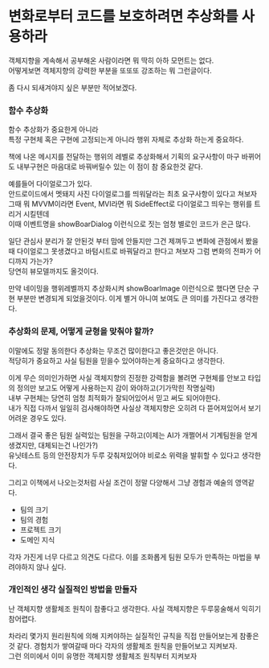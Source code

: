 # 변화로부터 코드를 보호하려면 추상화를 사용하라
객체지향을 계속해서 공부해온 사람이라면 뭐 딱히 아하 모먼트는 없다.  
어떻게보면 객체지향의 강력한 부분을 또또또 강조하는 뭐 그런글이다.  

좀 다시 되새겨야지 싶은 부분만 적어보겠다.

### 함수 추상화
함수 추상화가 중요한게 아니라  
특정 구현체 혹은 구현에 고정되는게 아니라 행위 자체로 추상화 하는게 중요하다.  

책에 나온 메시지를 전달하는 행위의 레벨로 추상화해서
기획의 요구사항이 마구 바뀌어도 내부구현은 마음대로 바꿔버릴수 있는 이 점이 참 중요한것 같다.  

예를들어 다이얼로그가 있다.  
안드로이드에서 멧돼지 사진 다이얼로그를 띄워달라는 최초 요구사항이 있다고 쳐보자  
그때 뭐 MVVM이라면 Event, MVI라면 뭐 SideEffect로 다이얼로그  띄우는 행위를 트리거 시킬텐데  
이때 이벤트명을 showBoarDialog 이런식으로 짓는 엄청 별로인 코드가 은근 많다.  

일단 관심사 분리가 잘 안된것 부터 맘에 안들지만 그건 제껴두고 변화에 관점에서 봤을때
다이얼로그 못생겼다고 바텀시트로 바꿔달라고 한다고 쳐보자 그럼 변화의 전파가 어디까지 가는가?  
당연히 뷰모델까지도 올것이다.  

만약 네이밍을 행위레벨까지 추상화시켜 showBoarImage 이런식으로 했다면 단순 구현 부분만 변경되게 되었을것이다.
이게 별거 아니여 보여도 큰 의미를 가진다고 생각한다.

### 추상화의 문제, 어떻게 균형을 맞춰야 할까?
이말에도 정말 동의한다 추상화는 무조건 많이한다고 좋은것만은 아니다.  
적당히가 중요하고 사실 팀원을 믿을수 있어야하는게 중요하다고 생각한다.  

이게 무슨 의미인가하면 사실 객체지향의 진정한 강력함을 볼려면 구현체를 안보고 타입의 정의만 보고도 어떻게 사용하는지 감이 와야하고(기가막힌 작명실력)  
내부 구현체는 당연히 엄청 최적화가 잘되어있어서 믿고 써도 되어야한다.  
내가 직접 다까서 일일히 검사해야하면 사실상 객체지향은 오히려 다 뜯어져있어서 보기 어려운 경우도 있다.  

그래서 결국 좋은 팀원 실력있는 팀원을 구하고(이제는 AI가 개쩔어서 기계팀원을 얻게생겼지만, 대체되는건 나인가?)  
유닛테스트 등의 안전장치가 두루 갖춰져있어야 비로소 위력을 발휘할 수 있다고 생각한다.

그리고 이책에서 나오는것처럼 사실 조건이 정말 다양해서 그냥 경험과 예술의 영역같다.
- 팀의 크기
- 팀의 경험
- 프로젝트 크기
- 도메인 지식

각자 가진게 너무 다르고 의견도 다르다. 이를 조화롭게 팀원 모두가 만족하는 마법을 부려야하지 않나 싶다.

### 개인적인 생각 실질적인 방법을 만들자
난 객체지향 생활체조 원칙이 참좋다고 생각한다.
사실 객체지향은 두루뭉술해서 익히기 참어렵다. 

차라리 몇가지 원리원칙에 의해 지켜야하는 실질적인 규칙을 직접 만들어보는게 참좋은것 같다.
경험치가 쌓여갈때 마다 각자의 생활체조 원칙을 만들어보고 지켜보자.  
그런 의미에서 이미 유명한 객체지향 생활체조 원칙부터 지켜보자


